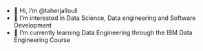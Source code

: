 - 👋 Hi, I’m @taherjallouli
- 👀 I’m interested in Data Science, Data engineering and Software Development
- 🌱 I’m currently learning Data Engineering through the IBM Data Engineering Course


<!---
taherjallouli/taherjallouli is a ✨ special ✨ repository because its `README.md` (this file) appears on your GitHub profile.
You can click the Preview link to take a look at your changes.
--->
